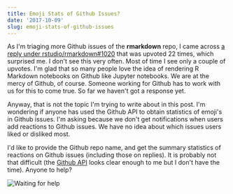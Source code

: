 ```yaml
---
title: Emoji Stats of Github Issues?
date: '2017-10-09'
slug: emoji-stats-of-github-issues
---
```


As I'm triaging more Github issues of the **rmarkdown** repo, I came across [a reply under rstudio/rmarkdown#1020](https://github.com/rstudio/rmarkdown/issues/1020#issuecomment-320504839) that was upvoted 22 times, which surprised me. I don't see this very often. Most of time I see only a couple of upvotes. I'm glad that so many people love the idea of rendering R Markdown notebooks on Github like Jupyter notebooks. We are at the mercy of Github, of course. Someone working for Github has to work with us for this to come true. So far we haven't got a response yet.

Anyway, that is not the topic I'm trying to write about in this post. I'm wondering if anyone has used the Github API to obtain statistics of emoji's in Github issues. I'm asking because we don't get notifications when users add reactions to Github issues. We have no idea about which issues users liked or disliked most.

I'd like to provide the Github repo name, and get the summary statistics of reactions on Github issues (including those on replies). It is probably not that difficult (the [Github API](https://developer.github.com/v3/issues/) looks clear enough to me but I don't have the time). Anyone to help?

![Waiting for help](https://slides.yihui.name/gif/questions.gif)
